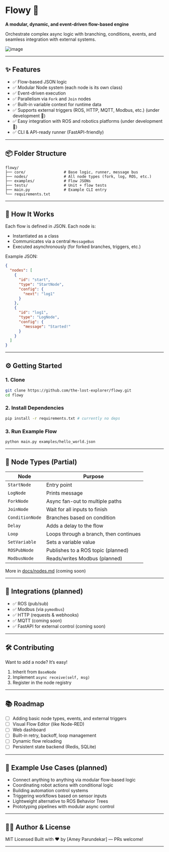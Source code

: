 # Flowy 🌊

**A modular, dynamic, and event-driven flow-based engine**

Orchestrate complex async logic with branching, conditions, events, and seamless integration with external systems.

![image](https://github.com/user-attachments/assets/5e646e25-9947-4e47-93b5-915ce93cb568)

---
## ✨ Features

* ✅ Flow-based JSON logic
* ✅ Modular Node system (each node is its own class)
* ✅ Event-driven execution
* ✅ Parallelism via `Fork` and `Join` nodes
* ✅ Built-in variable context for runtime data
* ✅ Supports external triggers (ROS, HTTP, MQTT, Modbus, etc.) (under development 🔧)
* ✅ Easy integration with ROS and robotics platforms (under development 🔧)
* ✅ CLI & API-ready runner (FastAPI-friendly)

---

## 📦 Folder Structure

```
flowy/
├── core/                 # Base logic, runner, message bus
├── nodes/                # All node types (fork, log, ROS, etc.)
├── examples/             # Flow JSONs
├── tests/                # Unit + flow tests
├── main.py               # Example CLI entry
└── requirements.txt
```

---

## 🧠 How It Works

Each flow is defined in JSON. Each node is:
* Instantiated as a class
* Communicates via a central `MessageBus`
* Executed asynchronously (for forked branches, triggers, etc.)

Example JSON:

```json
{
  "nodes": [
    {
      "id": "start",
      "type": "StartNode",
      "config": {
        "next": "log1"
      }
    },
    {
      "id": "log1",
      "type": "LogNode",
      "config": {
        "message": "Started!"
      }
    }
  ]
}
```

---

## ⚙️ Getting Started

### 1. Clone

```bash
git clone https://github.com/the-lost-explorer/flowy.git
cd flowy
```

### 2. Install Dependencies

```bash
pip install -r requirements.txt # currently no deps
```

### 3. Run Example Flow

```bash
python main.py examples/hello_world.json
```

---

## 🧩 Node Types (Partial)

| Node           | Purpose                         |
| -------------- | ------------------------------- |
| `StartNode`    | Entry point                     |
| `LogNode`      | Prints message                  |
| `ForkNode`     | Async fan-out to multiple paths |
| `JoinNode`     | Wait for all inputs to finish   |
| `ConditionNode`| Branches based on condition     |
| `Delay`        | Adds a delay to the flow        |
| `Loop`         | Loops through a branch, then continues |
| `SetVariable`  | Sets a variable value           |
| `ROSPubNode`   | Publishes to a ROS topic (planned) |
| `ModbusNode`   | Reads/writes Modbus (planned)   |

More in [docs/nodes.md](docs/nodes.md) (coming soon)

---

## 🔌 Integrations (planned)

* ✅ ROS (pub/sub)
* ✅ Modbus (via `pymodbus`)
* ✅ HTTP (requests & webhooks)
* ✅ MQTT (coming soon)
* ✅ FastAPI for external control (coming soon)

---

## 🛠️ Contributing

Want to add a node? It’s easy!

1. Inherit from `BaseNode`
2. Implement `async receive(self, msg)`
3. Register in the node registry

---

## 📚 Roadmap

* [ ] Adding basic node types, events, and external triggers
* [ ] Visual Flow Editor (like Node-RED)
* [ ] Web dashboard
* [ ] Built-in retry, backoff, loop management
* [ ] Dynamic flow reloading
* [ ] Persistent state backend (Redis, SQLite)

---

## 💬 Example Use Cases (planned)

* Connect anything to anything via modular flow-based logic
* Coordinating robot actions with conditional logic
* Building automation control systems
* Triggering workflows based on sensor inputs
* Lightweight alternative to ROS Behavior Trees
* Prototyping pipelines with modular async control

---

## 🧑‍💻 Author & License

MIT Licensed
Built with ❤️ by \[Amey Parundekar] — PRs welcome!

---
